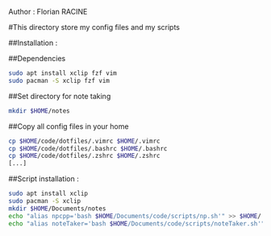 Author : Florian RACINE

#This directory store my config files and my scripts

##Installation :

##Dependencies
```bash
sudo apt install xclip fzf vim
sudo pacman -S xclip fzf vim
```

##Set directory for note taking
```bash
mkdir $HOME/notes
```

##Copy all config files in your home
```bash
cp $HOME/code/dotfiles/.vimrc $HOME/.vimrc
cp $HOME/code/dotfiles/.bashrc $HOME/.bashrc
cp $HOME/code/dotfiles/.zshrc $HOME/.zshrc
[...]
```

##Script installation :
```bash
sudo apt install xclip
sudo pacman -S xclip
mkdir $HOME/Documents/notes
echo "alias npcpp='bash $HOME/Documents/code/scripts/np.sh'" >> $HOME/.zshrc
echo "alias noteTaker='bash $HOME/Documents/code/scripts/noteTaker.sh'" >> $HOME/.zshrc
```
